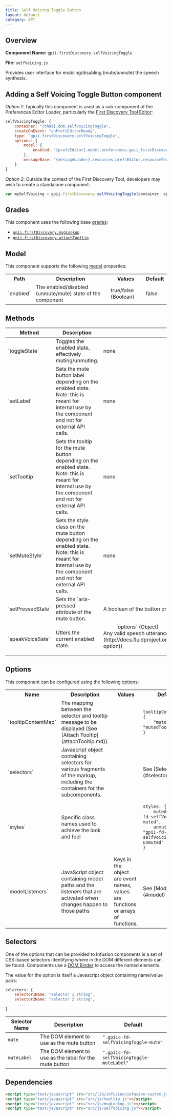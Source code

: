 ```yaml
---
title: Self Voicing Toggle Button
layout: default
category: API
---
```


## Overview

**Component Name:** `gpii.firstDiscovery.selfVoicingToggle`

**File:** `selfVoicing.js`

Provides user interface for enabling/disabling (mute/unmute) the speech synthesis.

## Adding a Self Voicing Toggle Button component


*Option 1*: Typically this component is used as a sub-component of the Preferences Editor Loader, particularly the [First Discovery Tool Editor](firstDiscoveryEditor.md):
```javascript
selfVoicingToggle: {
    container: "{that}.dom.selfVoicingToggle",
    createOnEvent: "onPrefsEditorReady",
    type: "gpii.firstDiscovery.selfVoicingToggle",
    options: {
        model: {
            enabled: "{prefsEditor}.model.preferences.gpii_firstDiscovery_speak"
        },
        messageBase: "{messageLoader}.resources.prefsEditor.resourceText"
    }
}
```

*Option 2*: Outside the context of the First Discovery Tool, developers may wish to create a standalone component:
```javascript
var mySelfVoicing = gpii.firstDiscovery.selfVoicingToggle(container, options);
```

## Grades

This component uses the following base
[grades](http://docs.fluidproject.org/infusion/development/ComponentGrades.html):

* [`gpii.firstDiscovery.msgLookup`](msgLookup.md)
* [`gpii.firstDiscovery.attachTooltip`](attachTooltip.md)

## Model

This component supports the following
[model](http://docs.fluidproject.org/infusion/development/tutorial-gettingStartedWithInfusion/ModelComponents.html)
properties:

<table>
    <tr><th>Path</th><th>Description</th><th>Values</th><th>Default</th></tr>
    <tr>
        <td>`enabled`</td>
        <td>The enabled/disabled (unmute/mute) state of the component</td>
        <td>true/false (Boolean)</td>
        <td>false</td>
    </tr>
</table>

## Methods

<table>
    <thead>
        <tr><th>Method</th><th>Description</th><th>Parameters</th></tr>
    </thead>
    <tbody>
        <tr>
            <td>`toggleState`</td>
            <td>Toggles the enabled state, effectively muting/unmuting.</td>
            <td>none</td>
        </tr>
        <tr>
            <td>`setLabel`</td>
            <td>Sets the mute button label depending on the enabled  state. Note: this is meant for internal use by the component and not for external API calls.</td>
            <td>none</td>
        </tr>
        <tr>
            <td>`setTooltip`</td>
            <td>Sets the tooltip for the mute button depending on the enabled  state. Note: this is meant for internal use by the component and not for external API calls.</td>
            <td>none</td>
        </tr>
        <tr>
            <td>`setMuteStyle`</td>
            <td> Sets the style class on the mute button depending on the enabled  state. Note: this is meant for internal use by the component and not for external API calls.</td>
            <td>none</td>
        </tr>
        <tr>
            <td>`setPressedState`</td>
            <td>Sets the `aria-pressed` attribute of the mute button.</td>
            <td>A boolean of the button pressed state</td>
        </tr>
        <tr>
            <td>`speakVoiceSate`</td>
            <td>Utters the current enabled state.</td>
            <td>
                <dl>
                    <dd>`options` (Object)</dd>
                    <dt>Any valid speech utterance options (see: [`utteranceOpts`](http://docs.fluidproject.org/infusion/development/TextToSpeechAPI.html#utteranceopts-option))</dt>
                </dl>
            </td>
        </tr>
    </tbody>
</table>

## Options

This component can be configured using the following
[options](http://docs.fluidproject.org/infusion/development/ComponentOptionsAndDefaults.html):

<table>
    <tr><th>Name</th><th>Description</th><th>Values</th><th>Default</th></tr>
    <tr>
        <td>`tooltipContentMap`</td>
        <td>The mapping between the selector and tooltip message to be displayed (See [Attach Tooltip](attachTooltip.md)).</td>
        <td></td>
        <td>
        <pre><code>tooltipContentMap: {
    "mute": "mutedTooltip"
}</code></pre>
        </td>
    </tr>
    <tr>
        <td>`selectors`</td>
        <td>Javascript object containing selectors for various fragments of the markup, including the containers for the subcomponents.</td>
        <td></td>
        <td>See [Selectors](#selectors) below</td>
    </tr>
    <tr>
        <td>`styles`</td>
        <td>Specific class names used to achieve the look and feel</td>
        <td></td>
        <td>
        <pre><code>styles: {
    muted: "gpii-fd-selfVoicing-muted",
    unmuted: "gpii-fd-selfVoicing-unmuted"
}</code></pre>
        </td>
    </tr>
    <tr>
        <td>`modelListeners`</td>
        <td>JavaScript object containing model paths and the listeners that are activated when changes happen to those paths</td>
        <td>Keys in the object are event names, values are functions or arrays of functions.</td>
        <td>See [Model](#model) above</td>
    </tr>
</table>

## Selectors

One of the options that can be provided to Infusion components is a set of CSS-based
selectors identifying where in the DOM different elements can be found. Components use a
[DOM Binder](http://docs.fluidproject.org/infusion/development/DOMBinder.html) to access the
named elements.

The value for the option is itself a Javascript object containing name/value pairs:

```javascript
selectors: {
    selector1Name: "selector 1 string",
    selector2Name: "selector 2 string",
      ...
}
```

| Selector Name | Description | Default |
|---------------|-------------|---------|
| `mute` | The DOM element to use as the mute button | `".gpiic-fd-selfVoicingToggle-mute"` |
| `muteLabel` | The DOM element to use as the label for the mute button | `".gpiic-fd-selfVoicingToggle-muteLabel"` |

## Dependencies

```html
<script type="text/javascript" src="src/lib/infusion/infusion-custom.js"></script>
<script type="text/javascript" src="src/js/tooltip.js"></script>
<script type="text/javascript" src="src/js/msgLookup.js"></script>
<script type="text/javascript" src="src/js/selfVoicing.js"></script>
```


